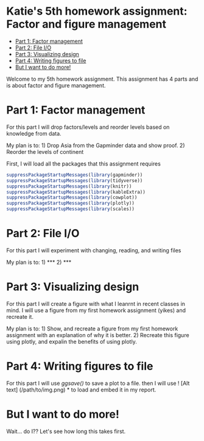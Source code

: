Katie's 5th homework assignment: Factor and figure management
================

-   [Part 1: Factor management](#part-1-factor-management)
-   [Part 2: File I/O](#part-2-file-io)
-   [Part 3: Visualizing design](#part-3-visualizing-design)
-   [Part 4: Writing figures to file](#part-4-writing-figures-to-file)
-   [But I want to do more!](#but-i-want-to-do-more)

Welcome to my 5th homework assignment. This assignment has 4 parts and is about factor and figure management.

Part 1: Factor management
=========================

For this part I will drop factors/levels and reorder levels based on knowledge from data.

My plan is to: 1) Drop Asia from the Gapminder data and show proof. 2) Reorder the levels of continent

First, I will load all the packages that this assignment requires

``` r
suppressPackageStartupMessages(library(gapminder))
suppressPackageStartupMessages(library(tidyverse))
suppressPackageStartupMessages(library(knitr))
suppressPackageStartupMessages(library(kableExtra))
suppressPackageStartupMessages(library(cowplot))
suppressPackageStartupMessages(library(plotly))
suppressPackageStartupMessages(library(scales))
```

Part 2: File I/O
================

For this part I will experiment with changing, reading, and writing files

My plan is to: 1) *** 2) ***

Part 3: Visualizing design
==========================

For this part I will create a figure with what I leanrnt in recent classes in mind. I will use a figure from my first homework assignment (yikes) and recreate it.

My plan is to: 1) Show, and recreate a figure from my first homework assignment with an explanation of why it is better. 2) Recreate this figure using plotly, and expalin the benefits of using plotly.

Part 4: Writing figures to file
===============================

For this part I will use *ggsave()* to save a plot to a file. then I will use ! \[Alt text\] (/path/to/img.png) \* to load and embed it in my report.

But I want to do more!
======================

Wait... do I?? Let's see how long this takes first.
